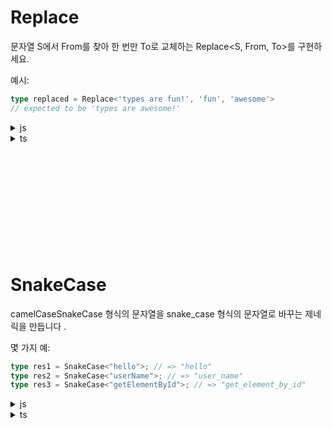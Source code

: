 # Replace
문자열 S에서 From를 찾아 한 번만 To로 교체하는 Replace<S, From, To>를 구현하세요.

예시:
```ts
type replaced = Replace<'types are fun!', 'fun', 'awesome'>
// expected to be 'types are awesome!'
```
<details><summary>js</summary>

```js
'types are fun!'.replace('fun', 'awesome')
// types are awesome!
```
</details>

<details><summary>ts</summary>

```ts
type Replace<S extends string, From extends string, To extends string> =
  From extends '' ?
    S
  :
    S extends `${infer A}${From}${infer Z}` ?
        `${A}${To}${Z}`
      :
        S
```
</details>
<br/><br/><br/><br/><br/><br/><br/><br/><br/><br/>











<!-- # Split
```ts
type result = Split<'Hi! How are you?', ' '>
// should be ['Hi!', 'How', 'are', 'you?']
```
<details><summary>js</summary>

```js
'Hi! How are you?'.split(' ')
// ['Hi!', 'How', 'are', 'you?']
```
</details>

<details><summary>ts</summary>

```ts
type Split<S extends string, SEP extends string> = string extends S
  ? string[]
  : S extends `${infer A}${SEP}${infer B}`
    ? [A, ...(B extends "" ? [] : Split<B, SEP>)]
    : SEP extends ""
      ? []
      : [S]
```
</details>
<br/><br/> -->











# SnakeCase
camelCaseSnakeCase<T> 형식의 문자열을 snake_case 형식의 문자열로 바꾸는 제네릭을 만듭니다 .

몇 가지 예:
```ts
type res1 = SnakeCase<"hello">; // => "hello"
type res2 = SnakeCase<"userName">; // => "user_name"
type res3 = SnakeCase<"getElementById">; // => "get_element_by_id"
```
<details><summary>js</summary>

```js
"getElementById".split('').map(v => v === v.toUpperCase() ? `_${v.toLowerCase()}` : v).join('')
// 'get_element_by_id'
```
</details>

<details><summary>ts</summary>

```ts
type SnakeCase<T extends string, Result extends string = ""> =
  T extends `${infer A}${infer B}` ?
    A extends Uppercase<A> ?
        SnakeCase<B, `${Result}_${Lowercase<A>}`>
      :
        SnakeCase<B, `${Result}${A}`>
  :
    Result
```
</details>
<br/><br/>